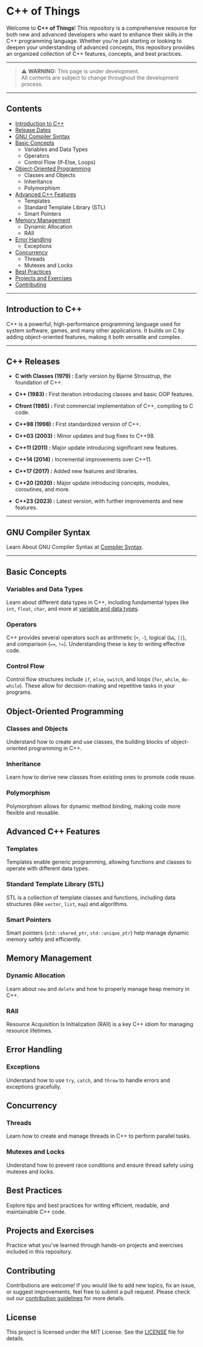 # C++ of Things

Welcome to **C++ of Things**! This repository is a comprehensive resource for both new and advanced developers who want to enhance their skills in the C++ programming language. Whether you're just starting or looking to deepen your understanding of advanced concepts, this repository provides an organized collection of C++ features, concepts, and best practices.

---

> ⚠️ **WARNING:** This page is under development.  
> All contents are subject to change throughout the development process.

---

## Contents

- [Introduction to C++](#introduction-to-c)
- [Release Dates](#c-releases)
- [GNU Compiler Syntax](#gnu-compiler-syntax)
- [Basic Concepts](#basic-concepts)
  - Variables and Data Types
  - Operators
  - Control Flow (If-Else, Loops)
- [Object-Oriented Programming](#object-oriented-programming)
  - Classes and Objects
  - Inheritance
  - Polymorphism
- [Advanced C++ Features](#advanced-c-features)
  - Templates
  - Standard Template Library (STL)
  - Smart Pointers
- [Memory Management](#memory-management)
  - Dynamic Allocation
  - RAII
- [Error Handling](#error-handling)
  - Exceptions
- [Concurrency](#concurrency)
  - Threads
  - Mutexes and Locks
- [Best Practices](#best-practices)
- [Projects and Exercises](#projects-and-exercises)
- [Contributing](#contributing)

---

## Introduction to C++

C++ is a powerful, high-performance programming language used for system software, games, and many other applications. It builds on C by adding object-oriented features, making it both versatile and complex.

---

## C++ Releases

- **C with Classes (1979) :** Early version by Bjarne Stroustrup, the foundation of C++.

- **C++ (1983) :** First iteration introducing classes and basic OOP features.

- **Cfront (1985) :** First commercial implementation of C++, compiling to C code.

- **C++98 (1998) :** First standardized version of C++.

- **C++03 (2003) :** Minor updates and bug fixes to C++98.

- **C++11 (2011) :** Major update introducing significant new features.

- **C++14 (2014) :** Incremental improvements over C++11.

- **C++17 (2017) :** Added new features and libraries.

- **C++20 (2020) :** Major update introducing concepts, modules, coroutines, and more.

- **C++23 (2023) :** Latest version, with further improvements and new features.

---

## GNU Compiler Syntax
Learn About GNU Compiler Syntax at [Compiler Syntax](./Tools/GNU%20Compiler/compiler.md).

---

## Basic Concepts

### Variables and Data Types

Learn about different data types in C++, including fundamental types like `int`, `float`, `char`, and more at [variable and data types](./variables%20and%20data%20types/variable_and_data_types.md).

### Operators

C++ provides several operators such as arithmetic (`+`, `-`), logical (`&&`, `||`), and comparison (`==`, `!=`). Understanding these is key to writing effective code.

### Control Flow

Control flow structures include `if`, `else`, `switch`, and loops (`for`, `while`, `do-while`). These allow for decision-making and repetitive tasks in your programs.

## Object-Oriented Programming

### Classes and Objects

Understand how to create and use classes, the building blocks of object-oriented programming in C++.

### Inheritance

Learn how to derive new classes from existing ones to promote code reuse.

### Polymorphism

Polymorphism allows for dynamic method binding, making code more flexible and reusable.

## Advanced C++ Features

### Templates

Templates enable generic programming, allowing functions and classes to operate with different data types.

### Standard Template Library (STL)

STL is a collection of template classes and functions, including data structures (like `vector`, `list`, `map`) and algorithms.

### Smart Pointers

Smart pointers (`std::shared_ptr`, `std::unique_ptr`) help manage dynamic memory safely and efficiently.

## Memory Management

### Dynamic Allocation

Learn about `new` and `delete` and how to properly manage heap memory in C++.

### RAII

Resource Acquisition Is Initialization (RAII) is a key C++ idiom for managing resource lifetimes.

## Error Handling

### Exceptions

Understand how to use `try`, `catch`, and `throw` to handle errors and exceptions gracefully.

## Concurrency

### Threads

Learn how to create and manage threads in C++ to perform parallel tasks.

### Mutexes and Locks

Understand how to prevent race conditions and ensure thread safety using mutexes and locks.

## Best Practices

Explore tips and best practices for writing efficient, readable, and maintainable C++ code.

## Projects and Exercises

Practice what you've learned through hands-on projects and exercises included in this repository.

## Contributing

Contributions are welcome! If you would like to add new topics, fix an issue, or suggest improvements, feel free to submit a pull request. Please check out our [contribution guidelines](CONTRIBUTING.md) for more details.

## License

This project is licensed under the MIT License. See the [LICENSE](LICENSE) file for details.
